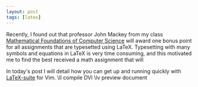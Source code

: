```yaml
---
layout: post
tags: [latex]
---
```

Recently, I found out that professor John Mackey from my class [Mathematical Foundations of Computer Science](http://www.math.cmu.edu/~jmackey/151_128/welcome.html) will award one bonus point for all assignments that are typesetted using LaTeX. Typesetting with many symbols and equations in LaTeX is very time consuming, and this motivated me to find the best 
received a math assignment that will 

In today's post I will detail how you can get up and running quickly with [LaTeX-suite](http://vim-latex.sourceforge.net/) for Vim. 
\ll compile DVI
\lv preview document
